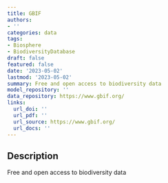 ```yaml
---
title: GBIF
authors:
- ''
categories: data
tags:
- Biosphere
- BiodiversityDatabase
draft: false
featured: false
date: '2023-05-02'
lastmod: '2023-05-02'
summary: Free and open access to biodiversity data
model_repository: ''
data_repository: https://www.gbif.org/
links:
  url_doi: ''
  url_pdf: ''
  url_source: https://www.gbif.org/
  url_docs: ''
---
```


## Description

Free and open access to biodiversity data

